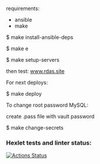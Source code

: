 requirements:

- ansible
- make

$ make install-ansible-deps

$ make e

$ make setup-servers

then test: www.rdas.site

For next deploys:

$ make deploy

To change root password MySQL:

create .pass file with vault password

$ make change-secrets

### Hexlet tests and linter status:

[![Actions Status](https://github.com/AntonSteshenko/devops-for-programmers-project-76/workflows/hexlet-check/badge.svg)](https://github.com/AntonSteshenko/devops-for-programmers-project-76/actions)
